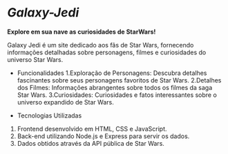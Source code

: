 # *Galaxy-Jedi*
**Explore em sua nave as curiosidades de StarWars!**

Galaxy Jedi é um site dedicado aos fãs de Star Wars, fornecendo informações detalhadas sobre personagens, filmes e curiosidades do universo Star Wars.

- Funcionalidades
1.Exploração de Personagens: Descubra detalhes fascinantes sobre seus personagens favoritos de Star Wars.
2.Detalhes dos Filmes: Informações abrangentes sobre todos os filmes da saga Star Wars.
3.Curiosidades: Curiosidades e fatos interessantes sobre o universo expandido de Star Wars.

- Tecnologias Utilizadas
1. Frontend desenvolvido em HTML, CSS e JavaScript.
2. Back-end utilizando Node.js e Express para servir os dados.
3. Dados obtidos através da API pública de Star Wars.
